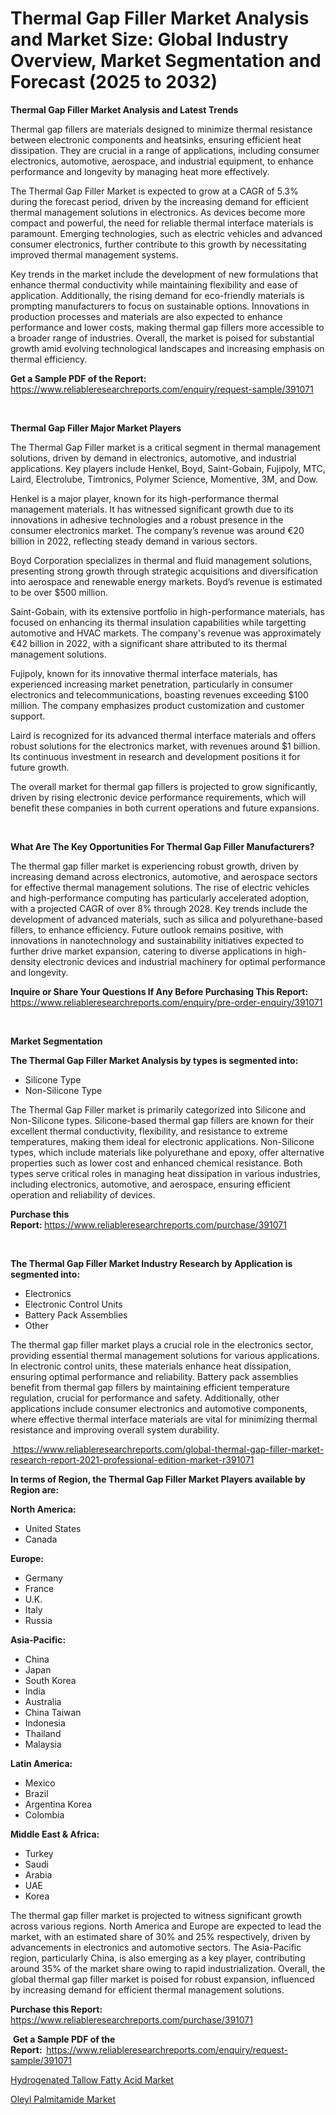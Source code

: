 <p><h1>Thermal Gap Filler Market Analysis and Market Size: Global Industry Overview, Market Segmentation and Forecast (2025 to 2032)</h1></p><p><strong>Thermal Gap Filler Market Analysis and Latest Trends</strong></p>
<p><p>Thermal gap fillers are materials designed to minimize thermal resistance between electronic components and heatsinks, ensuring efficient heat dissipation. They are crucial in a range of applications, including consumer electronics, automotive, aerospace, and industrial equipment, to enhance performance and longevity by managing heat more effectively.</p><p>The Thermal Gap Filler Market is expected to grow at a CAGR of 5.3% during the forecast period, driven by the increasing demand for efficient thermal management solutions in electronics. As devices become more compact and powerful, the need for reliable thermal interface materials is paramount. Emerging technologies, such as electric vehicles and advanced consumer electronics, further contribute to this growth by necessitating improved thermal management systems.</p><p>Key trends in the market include the development of new formulations that enhance thermal conductivity while maintaining flexibility and ease of application. Additionally, the rising demand for eco-friendly materials is prompting manufacturers to focus on sustainable options. Innovations in production processes and materials are also expected to enhance performance and lower costs, making thermal gap fillers more accessible to a broader range of industries. Overall, the market is poised for substantial growth amid evolving technological landscapes and increasing emphasis on thermal efficiency.</p></p>
<p><strong>Get a Sample PDF of the Report:&nbsp;</strong> <a href="https://www.reliableresearchreports.com/enquiry/request-sample/391071?utm_campaign=31&utm_medium=2&utm_source=Github&utm_content=ia&utm_term=16012025&utm_id=thermal-gap-filler">https://www.reliableresearchreports.com/enquiry/request-sample/391071</a></p>
<p>&nbsp;</p>
<p><strong>Thermal Gap Filler Major Market Players</strong></p>
<p><p>The Thermal Gap Filler market is a critical segment in thermal management solutions, driven by demand in electronics, automotive, and industrial applications. Key players include Henkel, Boyd, Saint-Gobain, Fujipoly, MTC, Laird, Electrolube, Timtronics, Polymer Science, Momentive, 3M, and Dow.</p><p>Henkel is a major player, known for its high-performance thermal management materials. It has witnessed significant growth due to its innovations in adhesive technologies and a robust presence in the consumer electronics market. The company’s revenue was around €20 billion in 2022, reflecting steady demand in various sectors.</p><p>Boyd Corporation specializes in thermal and fluid management solutions, presenting strong growth through strategic acquisitions and diversification into aerospace and renewable energy markets. Boyd’s revenue is estimated to be over $500 million.</p><p>Saint-Gobain, with its extensive portfolio in high-performance materials, has focused on enhancing its thermal insulation capabilities while targetting automotive and HVAC markets. The company's revenue was approximately €42 billion in 2022, with a significant share attributed to its thermal management solutions.</p><p>Fujipoly, known for its innovative thermal interface materials, has experienced increasing market penetration, particularly in consumer electronics and telecommunications, boasting revenues exceeding $100 million. The company emphasizes product customization and customer support.</p><p>Laird is recognized for its advanced thermal interface materials and offers robust solutions for the electronics market, with revenues around $1 billion. Its continuous investment in research and development positions it for future growth.</p><p>The overall market for thermal gap fillers is projected to grow significantly, driven by rising electronic device performance requirements, which will benefit these companies in both current operations and future expansions.</p></p>
<p>&nbsp;</p>
<p><strong>What Are The Key Opportunities For Thermal Gap Filler Manufacturers?</strong></p>
<p><p>The thermal gap filler market is experiencing robust growth, driven by increasing demand across electronics, automotive, and aerospace sectors for effective thermal management solutions. The rise of electric vehicles and high-performance computing has particularly accelerated adoption, with a projected CAGR of over 8% through 2028. Key trends include the development of advanced materials, such as silica and polyurethane-based fillers, to enhance efficiency. Future outlook remains positive, with innovations in nanotechnology and sustainability initiatives expected to further drive market expansion, catering to diverse applications in high-density electronic devices and industrial machinery for optimal performance and longevity.</p></p>
<p><strong>Inquire or Share Your Questions If Any Before Purchasing This Report:</strong> <a href="https://www.reliableresearchreports.com/enquiry/pre-order-enquiry/391071?utm_campaign=31&utm_medium=2&utm_source=Github&utm_content=ia&utm_term=16012025&utm_id=thermal-gap-filler">https://www.reliableresearchreports.com/enquiry/pre-order-enquiry/391071</a></p>
<p>&nbsp;</p>
<p><strong>Market Segmentation</strong></p>
<p><strong>The Thermal Gap Filler Market Analysis by types is segmented into:</strong></p>
<p><ul><li>Silicone Type</li><li>Non-Silicone Type</li></ul></p>
<p><p>The Thermal Gap Filler market is primarily categorized into Silicone and Non-Silicone types. Silicone-based thermal gap fillers are known for their excellent thermal conductivity, flexibility, and resistance to extreme temperatures, making them ideal for electronic applications. Non-Silicone types, which include materials like polyurethane and epoxy, offer alternative properties such as lower cost and enhanced chemical resistance. Both types serve critical roles in managing heat dissipation in various industries, including electronics, automotive, and aerospace, ensuring efficient operation and reliability of devices.</p></p>
<p><strong>Purchase this Report:&nbsp;</strong><a href="https://www.reliableresearchreports.com/purchase/391071?utm_campaign=31&utm_medium=2&utm_source=Github&utm_content=ia&utm_term=16012025&utm_id=thermal-gap-filler">https://www.reliableresearchreports.com/purchase/391071</a></p>
<p>&nbsp;</p>
<p><strong>The Thermal Gap Filler Market Industry Research by Application is segmented into:</strong></p>
<p><ul><li>Electronics</li><li>Electronic Control Units</li><li>Battery Pack Assemblies</li><li>Other</li></ul></p>
<p><p>The thermal gap filler market plays a crucial role in the electronics sector, providing essential thermal management solutions for various applications. In electronic control units, these materials enhance heat dissipation, ensuring optimal performance and reliability. Battery pack assemblies benefit from thermal gap fillers by maintaining efficient temperature regulation, crucial for performance and safety. Additionally, other applications include consumer electronics and automotive components, where effective thermal interface materials are vital for minimizing thermal resistance and improving overall system durability.</p></p>
<p><a href="https://www.reliableresearchreports.com/global-thermal-gap-filler-market-research-report-2021-professional-edition-market-r391071?utm_campaign=31&utm_medium=2&utm_source=Github&utm_content=ia&utm_term=16012025&utm_id=thermal-gap-filler">&nbsp;https://www.reliableresearchreports.com/global-thermal-gap-filler-market-research-report-2021-professional-edition-market-r391071</a></p>
<p><strong>In terms of Region, the Thermal Gap Filler Market Players available by Region are:</strong></p>
<p>
    <p> <strong> North America: </strong>
        <ul>
            <li>United States</li>
            <li>Canada</li>
        </ul>
        </p> 
    <p> <strong> Europe: </strong>
        <ul>
            <li>Germany</li>
            <li>France</li>
            <li>U.K.</li>
            <li>Italy</li>
            <li>Russia</li>
        </ul>
        </p> 
    <p> <strong> Asia-Pacific: </strong>
        <ul>
            <li>China</li>
            <li>Japan</li>
            <li>South Korea</li>
            <li>India</li>
            <li>Australia</li>
            <li>China Taiwan</li>
            <li>Indonesia</li>
            <li>Thailand</li>
            <li>Malaysia</li>
        </ul>
        </p> 
    <p> <strong> Latin America: </strong>
        <ul>
            <li>Mexico</li>
            <li>Brazil</li>
            <li>Argentina Korea</li>
            <li>Colombia</li>
        </ul>
        </p> 
    <p> <strong> Middle East & Africa: </strong>
        <ul>
            <li>Turkey</li>
            <li>Saudi</li>
            <li>Arabia</li>
            <li>UAE</li>
            <li>Korea</li>
        </ul>
    </p>
    </p>
<p><p>The thermal gap filler market is projected to witness significant growth across various regions. North America and Europe are expected to lead the market, with an estimated share of 30% and 25% respectively, driven by advancements in electronics and automotive sectors. The Asia-Pacific region, particularly China, is also emerging as a key player, contributing around 35% of the market share owing to rapid industrialization. Overall, the global thermal gap filler market is poised for robust expansion, influenced by increasing demand for efficient thermal management solutions.</p></p>
<p><strong>Purchase this Report: </strong><a href="https://www.reliableresearchreports.com/purchase/391071?utm_campaign=31&utm_medium=2&utm_source=Github&utm_content=ia&utm_term=16012025&utm_id=thermal-gap-filler">https://www.reliableresearchreports.com/purchase/391071</a></p>
<p>&nbsp;<strong>Get a Sample PDF of the Report:&nbsp;&nbsp;</strong><a href="https://www.reliableresearchreports.com/enquiry/request-sample/391071?utm_campaign=31&utm_medium=2&utm_source=Github&utm_content=ia&utm_term=16012025&utm_id=thermal-gap-filler">https://www.reliableresearchreports.com/enquiry/request-sample/391071</a></p>
<p><strong></strong></p>
<p><p><a href="https://github.com/juniordelafrance/Market-Research-Report-List-5/blob/main/hydrogenated-tallow-fatty-acid-market.md?utm_campaign=31&utm_medium=2&utm_source=Github&utm_content=ia&utm_term=16012025&utm_id=thermal-gap-filler">Hydrogenated Tallow Fatty Acid Market</a></p><p><a href="https://github.com/bogganbillie6969/Market-Research-Report-List-1/blob/main/oleyl-palmitamide-market.md?utm_campaign=31&utm_medium=2&utm_source=Github&utm_content=ia&utm_term=16012025&utm_id=thermal-gap-filler">Oleyl Palmitamide Market</a></p></p>